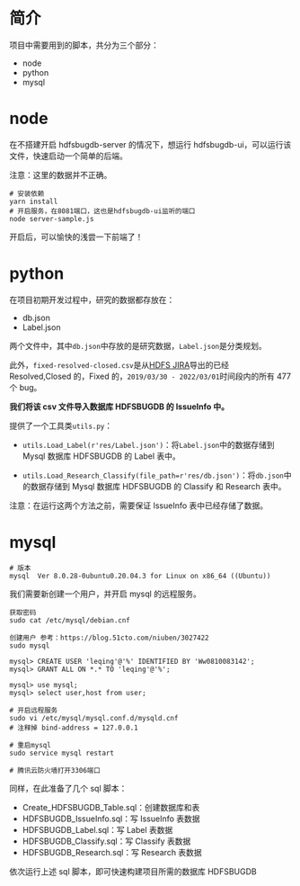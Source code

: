 # 简介

项目中需要用到的脚本，共分为三个部分：

- node
- python
- mysql

# node

在不搭建开启 hdfsbugdb-server 的情况下，想运行 hdfsbugdb-ui，可以运行该文件，快速启动一个简单的后端。

注意：这里的数据并不正确。

```shell
# 安装依赖
yarn install
# 开启服务，在8081端口，这也是hdfsbugdb-ui监听的端口
node server-sample.js
```

开启后，可以愉快的浅尝一下前端了！

# python

在项目初期开发过程中，研究的数据都存放在：

- db.json
- Label.json

两个文件中，其中`db.json`中存放的是研究数据，`Label.json`是分类规划。

此外，`fixed-resolved-closed.csv`是从[HDFS JIRA](<https://issues.apache.org/jira/browse/HDFS-16300?jql=project%20%3D%20HDFS%20AND%20issuetype%20%3D%20Bug%20AND%20status%20in%20(Resolved%2C%20Closed)%20AND%20resolution%20%3D%20Fixed%20AND%20created%20%3E%3D%202019-03-30%20AND%20created%20%3C%3D%202022-03-01%20ORDER%20BY%20priority%20DESC%2C%20updated%20DESC>)导出的已经 Resolved,Closed 的，Fixed 的，`2019/03/30 - 2022/03/01`时间段内的所有 477 个 bug。

**我们将该 csv 文件导入数据库 HDFSBUGDB 的 IssueInfo 中。**

提供了一个工具类`utils.py`：

- `utils.Load_Label(r'res/Label.json')`：将`Label.json`中的数据存储到 Mysql 数据库 HDFSBUGDB 的 Label 表中。

- `utils.Load_Research_Classify(file_path=r'res/db.json')`：将`db.json`中的数据存储到 Mysql 数据库 HDFSBUGDB 的 Classify 和 Research 表中。

注意：在运行这两个方法之前，需要保证 IssueInfo 表中已经存储了数据。

# mysql

```shell
# 版本
mysql  Ver 8.0.28-0ubuntu0.20.04.3 for Linux on x86_64 ((Ubuntu))
```

我们需要新创建一个用户，并开启 mysql 的远程服务。

```shell
获取密码
sudo cat /etc/mysql/debian.cnf

创建用户 参考：https://blog.51cto.com/niuben/3027422
sudo mysql

mysql> CREATE USER 'leqing'@'%' IDENTIFIED BY 'Ww0810083142';
mysql> GRANT ALL ON *.* TO 'leqing'@'%';

mysql> use mysql;
mysql> select user,host from user;

# 开启远程服务
sudo vi /etc/mysql/mysql.conf.d/mysqld.cnf
# 注释掉 bind-address = 127.0.0.1

# 重启mysql
sudo service mysql restart

# 腾讯云防火墙打开3306端口
```

同样，在此准备了几个 sql 脚本：

- Create_HDFSBUGDB_Table.sql：创建数据库和表
- HDFSBUGDB_IssueInfo.sql：写 IssueInfo 表数据
- HDFSBUGDB_Label.sql：写 Label 表数据
- HDFSBUGDB_Classify.sql：写 Classify 表数据
- HDFSBUGDB_Research.sql：写 Research 表数据

依次运行上述 sql 脚本，即可快速构建项目所需的数据库 HDFSBUGDB
